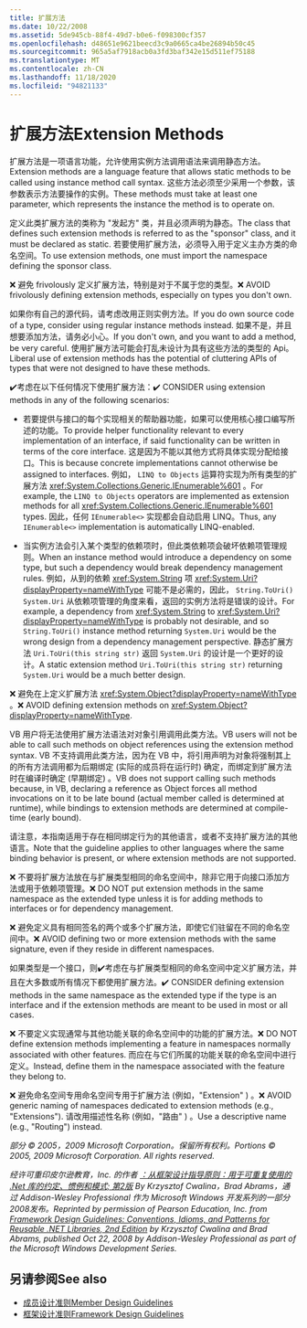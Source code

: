 ```yaml
---
title: 扩展方法
ms.date: 10/22/2008
ms.assetid: 5de945cb-88f4-49d7-b0e6-f098300cf357
ms.openlocfilehash: d48651e9621beecd3c9a0665ca4be26894b50c45
ms.sourcegitcommit: 965a5af7918acb0a3fd3baf342e15d511ef75188
ms.translationtype: MT
ms.contentlocale: zh-CN
ms.lasthandoff: 11/18/2020
ms.locfileid: "94821133"
---
```

# <a name="extension-methods"></a><span data-ttu-id="a1656-102">扩展方法</span><span class="sxs-lookup"><span data-stu-id="a1656-102">Extension Methods</span></span>
<span data-ttu-id="a1656-103">扩展方法是一项语言功能，允许使用实例方法调用语法来调用静态方法。</span><span class="sxs-lookup"><span data-stu-id="a1656-103">Extension methods are a language feature that allows static methods to be called using instance method call syntax.</span></span> <span data-ttu-id="a1656-104">这些方法必须至少采用一个参数，该参数表示方法要操作的实例。</span><span class="sxs-lookup"><span data-stu-id="a1656-104">These methods must take at least one parameter, which represents the instance the method is to operate on.</span></span>

 <span data-ttu-id="a1656-105">定义此类扩展方法的类称为 "发起方" 类，并且必须声明为静态。</span><span class="sxs-lookup"><span data-stu-id="a1656-105">The class that defines such extension methods is referred to as the "sponsor" class, and it must be declared as static.</span></span> <span data-ttu-id="a1656-106">若要使用扩展方法，必须导入用于定义主办方类的命名空间。</span><span class="sxs-lookup"><span data-stu-id="a1656-106">To use extension methods, one must import the namespace defining the sponsor class.</span></span>

 <span data-ttu-id="a1656-107">❌ 避免 frivolously 定义扩展方法，特别是对于不属于您的类型。</span><span class="sxs-lookup"><span data-stu-id="a1656-107">❌ AVOID frivolously defining extension methods, especially on types you don't own.</span></span>

 <span data-ttu-id="a1656-108">如果你有自己的源代码，请考虑改用正则实例方法。</span><span class="sxs-lookup"><span data-stu-id="a1656-108">If you do own source code of a type, consider using regular instance methods instead.</span></span> <span data-ttu-id="a1656-109">如果不是，并且想要添加方法，请务必小心。</span><span class="sxs-lookup"><span data-stu-id="a1656-109">If you don't own, and you want to add a method, be very careful.</span></span> <span data-ttu-id="a1656-110">使用扩展方法可能会打乱未设计为具有这些方法的类型的 Api。</span><span class="sxs-lookup"><span data-stu-id="a1656-110">Liberal use of extension methods has the potential of cluttering APIs of types that were not designed to have these methods.</span></span>

 <span data-ttu-id="a1656-111">✔️考虑在以下任何情况下使用扩展方法：</span><span class="sxs-lookup"><span data-stu-id="a1656-111">✔️ CONSIDER using extension methods in any of the following scenarios:</span></span>

- <span data-ttu-id="a1656-112">若要提供与接口的每个实现相关的帮助器功能，如果可以使用核心接口编写所述的功能。</span><span class="sxs-lookup"><span data-stu-id="a1656-112">To provide helper functionality relevant to every implementation of an interface, if said functionality can be written in terms of the core interface.</span></span> <span data-ttu-id="a1656-113">这是因为不能以其他方式将具体实现分配给接口。</span><span class="sxs-lookup"><span data-stu-id="a1656-113">This is because concrete implementations cannot otherwise be assigned to interfaces.</span></span> <span data-ttu-id="a1656-114">例如， `LINQ to Objects` 运算符实现为所有类型的扩展方法 <xref:System.Collections.Generic.IEnumerable%601> 。</span><span class="sxs-lookup"><span data-stu-id="a1656-114">For example, the `LINQ to Objects` operators are implemented as extension methods for all <xref:System.Collections.Generic.IEnumerable%601> types.</span></span> <span data-ttu-id="a1656-115">因此，任何 `IEnumerable<>` 实现都会自动启用 LINQ。</span><span class="sxs-lookup"><span data-stu-id="a1656-115">Thus, any `IEnumerable<>` implementation is automatically LINQ-enabled.</span></span>

- <span data-ttu-id="a1656-116">当实例方法会引入某个类型的依赖项时，但此类依赖项会破坏依赖项管理规则。</span><span class="sxs-lookup"><span data-stu-id="a1656-116">When an instance method would introduce a dependency on some type, but such a dependency would break dependency management rules.</span></span> <span data-ttu-id="a1656-117">例如，从到的依赖 <xref:System.String> 项 <xref:System.Uri?displayProperty=nameWithType> 可能不是必需的，因此， `String.ToUri()` `System.Uri` 从依赖项管理的角度来看，返回的实例方法将是错误的设计。</span><span class="sxs-lookup"><span data-stu-id="a1656-117">For example, a dependency from <xref:System.String> to <xref:System.Uri?displayProperty=nameWithType> is probably not desirable, and so `String.ToUri()` instance method returning `System.Uri` would be the wrong design from a dependency management perspective.</span></span> <span data-ttu-id="a1656-118">静态扩展方法 `Uri.ToUri(this string str)` 返回 `System.Uri` 的设计是一个更好的设计。</span><span class="sxs-lookup"><span data-stu-id="a1656-118">A static extension method `Uri.ToUri(this string str)` returning `System.Uri` would be a much better design.</span></span>

 <span data-ttu-id="a1656-119">❌ 避免在上定义扩展方法 <xref:System.Object?displayProperty=nameWithType> 。</span><span class="sxs-lookup"><span data-stu-id="a1656-119">❌ AVOID defining extension methods on <xref:System.Object?displayProperty=nameWithType>.</span></span>

 <span data-ttu-id="a1656-120">VB 用户将无法使用扩展方法语法对对象引用调用此类方法。</span><span class="sxs-lookup"><span data-stu-id="a1656-120">VB users will not be able to call such methods on object references using the extension method syntax.</span></span> <span data-ttu-id="a1656-121">VB 不支持调用此类方法，因为在 VB 中，将引用声明为对象将强制其上的所有方法调用都为后期绑定 (实际的成员将在运行时) 确定，而绑定到扩展方法时在编译时确定 (早期绑定) 。</span><span class="sxs-lookup"><span data-stu-id="a1656-121">VB does not support calling such methods because, in VB, declaring a reference as Object forces all method invocations on it to be late bound (actual member called is determined at runtime), while bindings to extension methods are determined at compile-time (early bound).</span></span>

 <span data-ttu-id="a1656-122">请注意，本指南适用于存在相同绑定行为的其他语言，或者不支持扩展方法的其他语言。</span><span class="sxs-lookup"><span data-stu-id="a1656-122">Note that the guideline applies to other languages where the same binding behavior is present, or where extension methods are not supported.</span></span>

 <span data-ttu-id="a1656-123">❌ 不要将扩展方法放在与扩展类型相同的命名空间中，除非它用于向接口添加方法或用于依赖项管理。</span><span class="sxs-lookup"><span data-stu-id="a1656-123">❌ DO NOT put extension methods in the same namespace as the extended type unless it is for adding methods to interfaces or for dependency management.</span></span>

 <span data-ttu-id="a1656-124">❌ 避免定义具有相同签名的两个或多个扩展方法，即使它们驻留在不同的命名空间中。</span><span class="sxs-lookup"><span data-stu-id="a1656-124">❌ AVOID defining two or more extension methods with the same signature, even if they reside in different namespaces.</span></span>

 <span data-ttu-id="a1656-125">如果类型是一个接口，则✔️考虑在与扩展类型相同的命名空间中定义扩展方法，并且在大多数或所有情况下都使用扩展方法。</span><span class="sxs-lookup"><span data-stu-id="a1656-125">✔️ CONSIDER defining extension methods in the same namespace as the extended type if the type is an interface and if the extension methods are meant to be used in most or all cases.</span></span>

 <span data-ttu-id="a1656-126">❌ 不要定义实现通常与其他功能关联的命名空间中的功能的扩展方法。</span><span class="sxs-lookup"><span data-stu-id="a1656-126">❌ DO NOT define extension methods implementing a feature in namespaces normally associated with other features.</span></span> <span data-ttu-id="a1656-127">而应在与它们所属的功能关联的命名空间中进行定义。</span><span class="sxs-lookup"><span data-stu-id="a1656-127">Instead, define them in the namespace associated with the feature they belong to.</span></span>

 <span data-ttu-id="a1656-128">❌ 避免命名空间专用命名空间专用于扩展方法 (例如，"Extension" ) 。</span><span class="sxs-lookup"><span data-stu-id="a1656-128">❌ AVOID generic naming of namespaces dedicated to extension methods (e.g., "Extensions").</span></span> <span data-ttu-id="a1656-129">请改用描述性名称 (例如，"路由" ) 。</span><span class="sxs-lookup"><span data-stu-id="a1656-129">Use a descriptive name (e.g., "Routing") instead.</span></span>

 <span data-ttu-id="a1656-130">*部分 &copy; 2005，2009 Microsoft Corporation。保留所有权利。*</span><span class="sxs-lookup"><span data-stu-id="a1656-130">*Portions &copy; 2005, 2009 Microsoft Corporation. All rights reserved.*</span></span>

 <span data-ttu-id="a1656-131">*经许可重印皮尔逊教育，Inc. 的作者 [：从框架设计指导原则：用于可重复使用的 .Net 库的约定、惯例和模式; 第2版](https://www.informit.com/store/framework-design-guidelines-conventions-idioms-and-9780321545619) By Krzysztof Cwalina，Brad Abrams，通过 Addison-Wesley Professional 作为 Microsoft Windows 开发系列的一部分2008发布。*</span><span class="sxs-lookup"><span data-stu-id="a1656-131">*Reprinted by permission of Pearson Education, Inc. from [Framework Design Guidelines: Conventions, Idioms, and Patterns for Reusable .NET Libraries, 2nd Edition](https://www.informit.com/store/framework-design-guidelines-conventions-idioms-and-9780321545619) by Krzysztof Cwalina and Brad Abrams, published Oct 22, 2008 by Addison-Wesley Professional as part of the Microsoft Windows Development Series.*</span></span>

## <a name="see-also"></a><span data-ttu-id="a1656-132">另请参阅</span><span class="sxs-lookup"><span data-stu-id="a1656-132">See also</span></span>

- [<span data-ttu-id="a1656-133">成员设计准则</span><span class="sxs-lookup"><span data-stu-id="a1656-133">Member Design Guidelines</span></span>](member.md)
- [<span data-ttu-id="a1656-134">框架设计准则</span><span class="sxs-lookup"><span data-stu-id="a1656-134">Framework Design Guidelines</span></span>](index.md)
